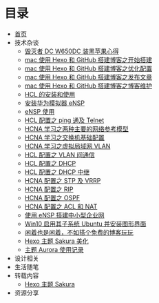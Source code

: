 # 目录

- [首页](README.md)
- 技术杂谈
  - [毁灭者 DC W650DC 装黑苹果心得](技术杂谈/%E6%AF%81%E7%81%AD%E8%80%85%20DC%20W650DC%20%E8%A3%85%E9%BB%91%E8%8B%B9%E6%9E%9C%E5%BF%83%E5%BE%97.md)
  - [mac 使用 Hexo 和 GitHub 搭建博客之开始搭建](技术杂谈/mac%20%E4%BD%BF%E7%94%A8%20Hexo%20%E5%92%8C%20GitHub%20%E6%90%AD%E5%BB%BA%E5%8D%9A%E5%AE%A2%E4%B9%8B%E5%BC%80%E5%A7%8B%E6%90%AD%E5%BB%BA.md)
  - [mac 使用 Hexo 和 GitHub 搭建博客之优化配置](技术杂谈/mac%20%E4%BD%BF%E7%94%A8%20Hexo%20%E5%92%8C%20GitHub%20%E6%90%AD%E5%BB%BA%E5%8D%9A%E5%AE%A2%E4%B9%8B%E4%BC%98%E5%8C%96%E9%85%8D%E7%BD%AE.md)
  - [mac 使用 Hexo 和 GitHub 搭建博客之发布文章](技术杂谈/mac%20%E4%BD%BF%E7%94%A8%20Hexo%20%E5%92%8C%20GitHub%20%E6%90%AD%E5%BB%BA%E5%8D%9A%E5%AE%A2%E4%B9%8B%E5%8F%91%E5%B8%83%E6%96%87%E7%AB%A0.md)
  - [mac 使用 Hexo 和 GitHub 搭建博客之博客维护](技术杂谈/mac%20%E4%BD%BF%E7%94%A8%20Hexo%20%E5%92%8C%20GitHub%20%E6%90%AD%E5%BB%BA%E5%8D%9A%E5%AE%A2%E4%B9%8B%E5%8D%9A%E5%AE%A2%E7%BB%B4%E6%8A%A4.md)
  - [HCL 的安装和使用](技术杂谈/HCL%20%E7%9A%84%E5%AE%89%E8%A3%85%E5%92%8C%E4%BD%BF%E7%94%A8.md)
  - [安装华为模拟器 eNSP](技术杂谈/%E5%AE%89%E8%A3%85%E5%8D%8E%E4%B8%BA%E6%A8%A1%E6%8B%9F%E5%99%A8%20eNSP.md)
  - [eNSP 使用](技术杂谈/eNSP%20%E4%BD%BF%E7%94%A8.md)
  - [HCL 配置之 ping 通及 Telnet](技术杂谈/HCL%20%E9%85%8D%E7%BD%AE%E4%B9%8B%20ping%20%E9%80%9A%E5%8F%8A%20Telnet.md)
  - [HCNA 学习之两种主要的网络参考模型](技术杂谈/HCNA%20%E5%AD%A6%E4%B9%A0%E4%B9%8B%E4%B8%A4%E7%A7%8D%E4%B8%BB%E8%A6%81%E7%9A%84%E7%BD%91%E7%BB%9C%E5%8F%82%E8%80%83%E6%A8%A1%E5%9E%8B.md)
  - [HCNA 学习之交换机基础配置](技术杂谈/HCNA%20%E5%AD%A6%E4%B9%A0%E4%B9%8B%E4%BA%A4%E6%8D%A2%E6%9C%BA%E5%9F%BA%E7%A1%80%E9%85%8D%E7%BD%AE.md)
  - [HCNA 学习之虚拟局域网 VLAN](技术杂谈/HCNA%20%E5%AD%A6%E4%B9%A0%E4%B9%8B%E8%99%9A%E6%8B%9F%E5%B1%80%E5%9F%9F%E7%BD%91%20VLAN.md)
  - [HCL 配置之 VLAN 间通信](技术杂谈/HCL%20%E9%85%8D%E7%BD%AE%E4%B9%8B%20VLAN%20%E9%97%B4%E9%80%9A%E4%BF%A1.md)
  - [HCL 配置之 DHCP](技术杂谈/HCL%20%E9%85%8D%E7%BD%AE%E4%B9%8B%20DHCP.md)
  - [HCL 配置之 DHCP 中继](技术杂谈/HCL%20%E9%85%8D%E7%BD%AE%E4%B9%8B%20DHCP%20%E4%B8%AD%E7%BB%A7.md)
  - [HCNA 配置之 STP 及 VRRP](技术杂谈/HCNA%20%E9%85%8D%E7%BD%AE%E4%B9%8B%20STP%20%E5%8F%8A%20VRRP.md)
  - [HCNA 配置之 RIP](技术杂谈/HCNA%20%E9%85%8D%E7%BD%AE%E4%B9%8B%20RIP.md)
  - [HCNA 配置之 OSPF](技术杂谈/HCNA%20%E9%85%8D%E7%BD%AE%E4%B9%8B%20OSPF.md)
  - [HCNA 配置之 ACL 和 NAT](技术杂谈/HCNA%20%E9%85%8D%E7%BD%AE%E4%B9%8B%20ACL%20%E5%92%8C%20NAT.md)
  - [使用 eNSP 搭建中小型企业网](技术杂谈/%E4%BD%BF%E7%94%A8%20eNSP%20%E6%90%AD%E5%BB%BA%E4%B8%AD%E5%B0%8F%E5%9E%8B%E4%BC%81%E4%B8%9A%E7%BD%91.md)
  - [Win10 启用其子系统 Ubuntu 并安装图形界面](技术杂谈/Win10%20%E5%90%AF%E7%94%A8%E5%85%B6%E5%AD%90%E7%B3%BB%E7%BB%9F%20Ubuntu%20%E5%B9%B6%E5%AE%89%E8%A3%85%E5%9B%BE%E5%BD%A2%E7%95%8C%E9%9D%A2.md)
  - [闲着也是闲着，不如搭个免费的博客玩玩](技术杂谈/%E9%97%B2%E7%9D%80%E4%B9%9F%E6%98%AF%E9%97%B2%E7%9D%80%EF%BC%8C%E4%B8%8D%E5%A6%82%E6%90%AD%E4%B8%AA%E5%85%8D%E8%B4%B9%E7%9A%84%E5%8D%9A%E5%AE%A2%E7%8E%A9%E7%8E%A9.md)
  - [Hexo 主题 Sakura 美化](技术杂谈/Hexo%20%E4%B8%BB%E9%A2%98%20Sakura%20%E7%BE%8E%E5%8C%96.md)
  - [主题 Aurora 使用记录](技术杂谈/%E4%B8%BB%E9%A2%98%20aurora%20%E4%BD%BF%E7%94%A8%E8%AE%B0%E5%BD%95.md)
- 设计相关
- 生活随笔
- 转载内容
  - [Hexo 主题 Sakura](转载内容/Hexo%20%E4%B8%BB%E9%A2%98%20Sakura.md)
- 资源分享

